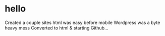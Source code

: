 # hello
Created a couple sites
html was easy before mobile
Wordpress was a byte heavy mess
Converted to html & starting Github...
